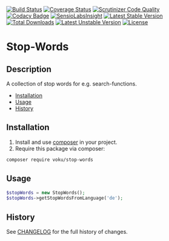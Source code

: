 [![Build Status](https://travis-ci.org/voku/stop-words.svg?branch=master)](https://travis-ci.org/voku/stop-words)
[![Coverage Status](https://coveralls.io/repos/github/voku/stop-words/badge.svg?branch=master)](https://coveralls.io/github/voku/stop-words?branch=master)
[![Scrutinizer Code Quality](https://scrutinizer-ci.com/g/voku/stop-words/badges/quality-score.png?b=master)](https://scrutinizer-ci.com/g/voku/stop-words/?branch=master)
[![Codacy Badge](https://api.codacy.com/project/badge/Grade/dabeb6d93ead41309e4bbf80c0ec984e)](https://www.codacy.com/app/voku/stop-words?utm_source=github.com&amp;utm_medium=referral&amp;utm_content=voku/stop-words&amp;utm_campaign=Badge_Grade)
[![SensioLabsInsight](https://insight.sensiolabs.com/projects/316837f1-afb0-4ea5-938e-340527eeb4e6/mini.png)](https://insight.sensiolabs.com/projects/316837f1-afb0-4ea5-938e-340527eeb4e6)
[![Latest Stable Version](https://poser.pugx.org/voku/stop-words/v/stable)](https://packagist.org/packages/voku/stop-words) 
[![Total Downloads](https://poser.pugx.org/voku/stop-words/downloads)](https://packagist.org/packages/voku/stop-words) 
[![Latest Unstable Version](https://poser.pugx.org/voku/stop-words/v/unstable)](https://packagist.org/packages/voku/stop-words)
[![License](https://poser.pugx.org/voku/stop-words/license)](https://packagist.org/packages/voku/stop-words)

# Stop-Words

## Description

A collection of stop words for e.g. search-functions.

* [Installation](#installation)
* [Usage](#usage)
* [History](#history)

## Installation

1. Install and use [composer](https://getcomposer.org/doc/00-intro.md) in your project.
2. Require this package via composer:

```sh
composer require voku/stop-words
```

## Usage

```php
$stopWords = new StopWords();
$stopWords->getStopWordsFromLanguage('de');
```

## History
See [CHANGELOG](CHANGELOG.md) for the full history of changes.
